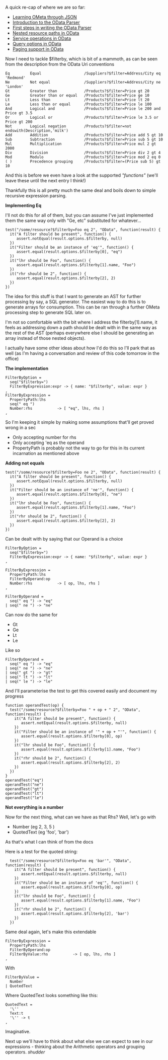 A quick re-cap of where we are so far:

- [Learning OMeta through JSON](/entries/building-a-basic-json-parser-in-ometa.html)
- [Introduction to the OData Parser](/entries/building-an-odata-parser-in-ometa.html)
- [First steps in writing the OData Parser](/entries/writing-an-odata-parser---starting-at-the-beginning.html)
- [Nested resource paths in OData](/entries/parsing-odata---nested-resource-paths.html)
- [Service operations in OData](/entries/parsing-odata---service-operations.html)
- [Query options in OData](/entries/the-odata-parser---applying-modifiers-to-our-query.html)
- [Paging support in OData](entries/paging-support-in-our-odata-parser.html)

Now I need to tackle $filterby, which is bit of a mammoth, as can be seen from the description from the OData Uri conventions

    Eq         Equal                   /Suppliers?$filter=Address/City eq 'Redmond'
    Ne         Not equal               /Suppliers?$filter=Address/City ne 'London'
    Gt         Greater than            /Products?$filter=Price gt 20
    Ge         Greater than or equal   /Products?$filter=Price ge 10
    Lt         Less than               /Products?$filter=Price lt 20
    Le         Less than or equal      /Products?$filter=Price le 100
    And        Logical and             /Products?$filter=Price le 200 and Price gt 3.5
    Or         Logical or              /Products?$filter=Price le 3.5 or Price gt 200
    Not        Logical negation        /Products?$filter=not endswith(Description,'milk')
    Add        Addition                /Products?$filter=Price add 5 gt 10
    Sub        Subtraction             /Products?$filter=Price sub 5 gt 10
    Mul        Multiplication          /Products?$filter=Price mul 2 gt 2000
    Div        Division                /Products?$filter=Price div 2 gt 4
    Mod        Modulo                  /Products?$filter=Price mod 2 eq 0
    ( )        Precedence grouping     /Products?$filter=(Price sub 5) gt 10

And this is before we even have a look at the supported *"functions"* (we'll leave these until the next entry I think!)

Thankfully this is all pretty much the same deal and boils down to simple recursive expression parsing. 

**Implementing Eq**

I'll not do this for all of them, but you can assume I've just implemented them the same way only with "Ge, etc" substituted for whatever...

    test("/some/resource?$filterby=Foo eq 2", "OData", function(result) {
      it("A filter should be present", function() {
         assert.notEqual(result.options.$filterby, null)
      })
      it("Filter should be an instance of 'eq'", function() {
         assert.equal(result.options.$filterby[0], "eq")
      })
      it("lhr should be Foo", function() {
         assert.equal(result.options.$filterby[1].name, "Foo")
      })
      it("rhr should be 2", function() {
         assert.equal(result.options.$filterby[2], 2)
      })
    })

The idea for this stuff is that I want to generate an AST for further processing by say, a SQL generator. The easiest way to do this is to generate arrays for consumption. This can be ran through a further OMeta processing step to generate SQL later on.

I'm not so comfortable with the bit where I address the filterby[1].name, it feels as addressing down a path should be dealt with in the same way as the rest of the AST (perhaps everywhere else I should be generating an array instead of those nested objects).

I actually have some other ideas about how I'd do this so I'll park that as well (as I'm having a conversation and review of this code tomorrow in the office)

**The implementation**

    FilterByOption = 
      seq("$filterby=")
      FilterByExpression:expr -> { name: "$filterby", value: expr }
    ,
    FilterByExpression =
      PropertyPath:lhs
      seq(" eq ")
      Number:rhs           -> [ "eq", lhs, rhs ]
    ,

So I'm keeping it simple by making some assumptions that'll get proved wrong in a sec

- Only accepting number for rhs
- Only accepting 'eq as the operand
- PropertyPath is probably not the way to go for this in its current incarnation as mentioned above


**Adding not equals**

    test("/some/resource?$filterby=Foo ne 2", "OData", function(result) {
      it("A filter should be present", function() {
         assert.notEqual(result.options.$filterby, null)
      })
      it("Filter should be an instance of 'ne'", function() {
         assert.equal(result.options.$filterby[0], "ne")
      })
      it("lhr should be Foo", function() {
         assert.equal(result.options.$filterby[1].name, "Foo")
      })
      it("rhr should be 2", function() {
         assert.equal(result.options.$filterby[2], 2)
      })
    })


Can be dealt with by saying that our Operand is a choice

    FilterByOption = 
      seq("$filterby=")
      FilterByExpression:expr -> { name: "$filterby", value: expr }
    ,

    FilterByExpression =
      PropertyPath:lhs
      FilterByOperand:op
      Number:rhs           -> [ op, lhs, rhs ]
    ,

    FilterByOperand =
      seq(" eq ") -> "eq"
    | seq(" ne ") -> "ne"


Can now do the same for 

- Gt
- Ge
- Lt
- Le

Like so

    FilterByOperand =
      seq(" eq ") -> "eq"
    | seq(" ne ") -> "ne"
    | seq(" gt ") -> "gt"
    | seq(" lt ") -> "lt"
    | seq(" le ") -> "le"


And I'll parameterise the test to get this covered easily and document my progress

    function operandTest(op) {
      test("/some/resource?$filterby=Foo " + op + " 2", "OData", function(result) {
        it("A filter should be present", function() {
           assert.notEqual(result.options.$filterby, null)
        })
        it("Filter should be an instance of '" + op + "'", function() {
           assert.equal(result.options.$filterby[0], op)
        })
        it("lhr should be Foo", function() {
           assert.equal(result.options.$filterby[1].name, "Foo")
        })
        it("rhr should be 2", function() {
           assert.equal(result.options.$filterby[2], 2)
        })
      })
    }
    operandTest("eq")
    operandTest("ne")
    operandTest("gt")
    operandTest("lt")
    operandTest("le")


**Not everything is a number**

Now for the next thing, what can we have as that Rhs? Well, let's go with

- Number (eg 2, 3, 5 )
- QuotedText (eg 'foo', 'bar')

As that's what I can think of from the docs

Here is a test for the quoted string:

      test("/some/resource?$filterby=Foo eq 'bar'", "OData", function(result) {
        it("A filter should be present", function() {
           assert.notEqual(result.options.$filterby, null)
        })
        it("Filter should be an instance of 'eq'", function() {
           assert.equal(result.options.$filterby[0], op)
        })
        it("lhr should be Foo", function() {
           assert.equal(result.options.$filterby[1].name, "Foo")
        })
        it("rhr should be 2", function() {
           assert.equal(result.options.$filterby[2], 'bar')
        })
      })

Same deal again, let's make this extendable

    FilterByExpression =
      PropertyPath:lhs
      FilterByOperand:op
      FilterByValue:rhs           -> [ op, lhs, rhs ]
    ,

With

    FilterByValue = 
      Number
    | QuotedText

Where QuotedText looks something like this:

    QuotedText =
      '\''
      Text:t 
      '\'' -> t
    ,

Imaginative.

Next up we'll have to think about what else we can expect to see in our expressions - thinking about the Arithmetic operators and grouping operators. *shudder*


